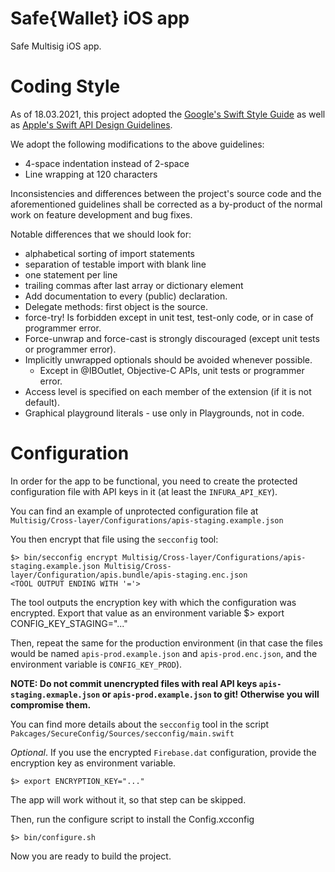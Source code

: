 # Safe{Wallet} iOS app
Safe Multisig iOS app.

# Coding Style
As of 18.03.2021, this project adopted the [Google's Swift Style Guide](https://google.github.io/swift/) as well as [Apple's Swift API Design Guidelines](https://swift.org/documentation/api-design-guidelines/). 

We adopt the following modifications to the above guidelines:
- 4-space indentation instead of 2-space
- Line wrapping at 120 characters

Inconsistencies and differences between the project's source code and the aforementioned guidelines shall be corrected as a by-product of the normal work on feature development and bug fixes.

Notable differences that we should look for:
- alphabetical sorting of import statements
- separation of testable import with blank line
- one statement per line
- trailing commas after last array or dictionary element
- Add documentation to every (public) declaration.
- Delegate methods: first object is the source.
- force-try! Is forbidden except in unit test, test-only code, or in case of programmer error.
- Force-unwrap and force-cast is strongly discouraged (except unit tests or programmer error).
- Implicitly unwrapped optionals should be avoided whenever possible.
  - Except in @IBOutlet, Objective-C APIs, unit tests or programmer error.
- Access level is specified on each member of the extension (if it is not default).
- Graphical playground literals - use only in Playgrounds, not in code. 

# Configuration

In order for the app to be functional, you need to create the protected configuration file
with API keys in it (at least the `INFURA_API_KEY`).

You can find an example of unprotected configuration file at `Multisig/Cross-layer/Configurations/apis-staging.example.json`

You then encrypt that file using the `secconfig` tool:

    $> bin/secconfig encrypt Multisig/Cross-layer/Configurations/apis-staging.example.json Multisig/Cross-layer/Configuration/apis.bundle/apis-staging.enc.json
    <TOOL OUTPUT ENDING WITH '='>

The tool outputs the encryption key with which the configuration was encrypted. Export that value as an environment variable
    $> export CONFIG_KEY_STAGING="..."

Then, repeat the same for the production environment (in that case the files would be named `apis-prod.example.json` and `apis-prod.enc.json`, and the environment variable is `CONFIG_KEY_PROD`).

**NOTE: Do not commit unencrypted files with real API keys `apis-staging.exmaple.json` or `apis-prod.example.json` to git! Otherwise you will compromise them.**

You can find more details about the `secconfig` tool in the script `Pakcages/SecureConfig/Sources/secconfig/main.swift`

*Optional*. If you use the encrypted `Firebase.dat` configuration, provide the encryption key as 
environment variable.

    $> export ENCRYPTION_KEY="..."

The app will work without it, so that step can be skipped.

Then, run the configure script to install the Config.xcconfig

    $> bin/configure.sh

Now you are ready to build the project.
